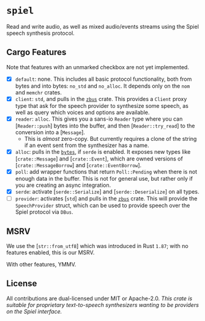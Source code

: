 # `spiel`

Read and write audio, as well as mixed audio/events streams using the Spiel speech synthesis protocol.

## Cargo Features

Note that features with an unmarked checkbox are not yet implemented.

- [X] `default`: none. This includes all basic protocol functionality, both from bytes and into bytes: `no_std` and `no_alloc`. It depends only on the `nom` and `memchr` crates.
- [X] `client`: `std`, and pulls in the [`zbus`](https://crates.io/crates/zbus) crate. This provides a `Client` proxy type that ask for the speech provider to synthesize some speech, as well as query which voices and options are available.
- [X] `reader`: `alloc`. This gives you a sans-io `Reader` type where you can [`Reader::push`] bytes into the buffer, and then [`Reader::try_read`] to the conversion into a [`Message`].
    - This is _almost_ zero-copy. But currently requires a clone of the string if an event sent from the synthesizer has a name.
- [X] `alloc`: pulls in the [`bytes`](https://crates.io/crates/bytes), if `serde` is enabled. It exposes new types like [`crate::Message`] and [`crate::Event`], which are owned versions of [`crate::MessageBorrow`] and [`crate::EventBorrow`].
- [X] `poll`: add wrapper functions that return `Poll::Pending` when there is not enough data in the buffer. This is not for general use, but rather only if you are creating an async integration.
- [X] `serde`: activate [`serde::Serialize`] and [`serde::Deserialize`] on all types.
- [ ] `provider`: activates [`std`] and pulls in the [`zbus`](https://crates.io/crates/zbus) crate. This will provide the `SpeechProvider` struct, which can be used to provide speech over the Spiel protocol via `DBus`.

## MSRV

We use the [`str::from_utf8`] which was introduced in Rust `1.87`; with no features enabled, this is our MSRV.

With other features, YMMV.

## License

All contributions are dual-licensed under MIT or Apache-2.0.
_This crate is suitable for proprietary text-to-speech synthesizers wanting to be providers on the Spiel interface._

